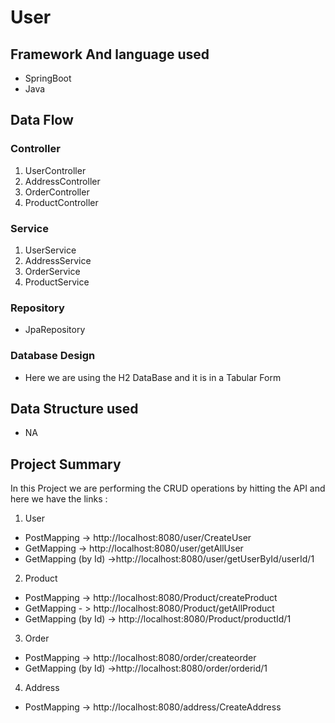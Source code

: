 # User
## Framework And language used
- SpringBoot
- Java
## Data Flow
### Controller
 1) UserController
 2) AddressController
 3) OrderController
 4) ProductController
### Service
 1) UserService
 2) AddressService
 3) OrderService
 4) ProductService
### Repository
 - JpaRepository
### Database Design
 - Here we are using the H2 DataBase and it is in a Tabular Form
## Data Structure used
 - NA
## Project Summary
 In this Project we are performing the CRUD operations by hitting the API and here we have the links :
 1) User
  - PostMapping -> http://localhost:8080/user/CreateUser
  - GetMapping  -> http://localhost:8080/user/getAllUser
  - GetMapping (by Id) ->http://localhost:8080/user/getUserById/userId/1
  2) Product
 - PostMapping -> http://localhost:8080/Product/createProduct
 - GetMapping - > http://localhost:8080/Product/getAllProduct
 - GetMapping (by Id) -> http://localhost:8080/Product/productId/1
  3) Order
 - PostMapping -> http://localhost:8080/order/createorder
 - GetMapping (by Id) ->http://localhost:8080/order/orderid/1
  4) Address
 - PostMapping -> http://localhost:8080/address/CreateAddress